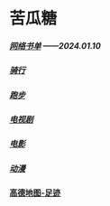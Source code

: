 # 苦瓜糖

##### [网络书单](./Fiction.md) ——2024.01.10

##### [骑行](./Ride.md)

##### [跑步](./Run.md)

##### [电视剧](TV-series.md)

##### [电影](./Film.md)

##### [动漫](Animation.md)

#### [高德地图-足迹](./Footprints.md)
